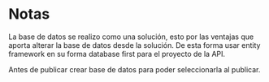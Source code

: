 # Notas
La base de datos se realizo como una solución, esto por las ventajas que aporta alterar la base de datos desde la solución.
De esta forma usar entity framework en su forma database first para el proyecto de la API.

Antes de publicar crear base de datos para poder seleccionarla al publicar. 
